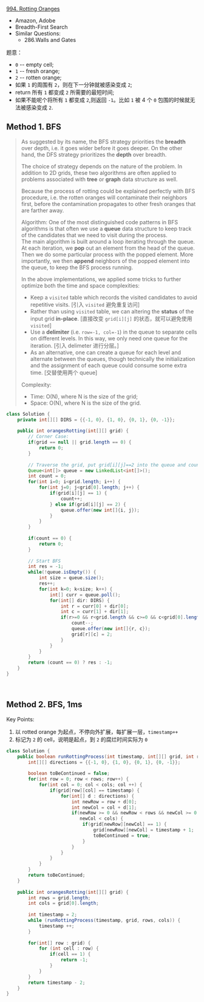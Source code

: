 [994. Rotting Oranges](https://leetcode.com/problems/rotting-oranges/)

* Amazon, Adobe
* Breadth-First Search
* Similar Questions:
    * 286.Walls and Gates
    
    

题意：
* `0` -- empty cell; 
* `1` -- fresh orange;
* `2` -- rotten orange;
* 如果 `1` 的周围有 `2`，则在下一分钟就被感染变成 `2`;
* return 所有 `1` 都变成 `2` 所需要的最短时间;
* 如果不能呢个将所有 `1` 都变成 `2`,则返回 `-1`。比如 `1` 被 4 个 `0` 包围的时候就无法被感染变成 `2`.

## Method 1. BFS
> As suggested by its name, the BFS strategy priorities the **breadth** over depth, i.e. it goes wider before it goes deeper.
> On the other hand, the DFS strategy prioritizes the **depth** over breadth.
>
> The choice of strategy depends on the nature of the problem.
> In addition to 2D grids, these two algorithms are often applied to problems associated with **tree** or **graph** data structure as well.
>
> Because the process of rotting could be explained perfectly with BFS procedure, i.e. the rotten oranges will contaminate their neighbors first,
> before the contamination propagates to other fresh oranges that are farther away.
>
> Algorithm:
> One of the most distinguished code patterns in BFS algorithms is that often we use a **queue** data structure to keep track of the candidates that we need to visit during the process.           
> The main algorithm is built around a loop iterating through the queue. At each iteration, we **pop** out an element from the head of the queue.
> Then we do some particular process with the popped element. 
> More importantly, we then **append** neighbors of the popped element into the queue, to keep the BFS process running.
> 
> In the above implementations, we applied some tricks to further optimize both the time and space complexities:
> * Keep a `visited` table which records the visited candidates to avoid repetitive visits. [引入 `visited` 避免重复访问]
> * Rather than using `visited` table, we can altering the **status** of the input grid **in-place**. [直接改变 `grid[i][j]` 的状态，就可以避免使用 `visited`]
> * Use a **delimiter** (i.e. `row=-1, col=-1`) in the queue to separate cells on different levels. In this way, we only need one queue for the iteration. [引入 delimeter 进行分层。]
> * As an alternative, one can create a queue for each level and alternate between the queues, though technically the initialization and the assignment of each queue could consume some extra time. [交替使用两个 queue]
>
> Complexity:
> * Time: O(N), where N is the size of the grid;
> * Space: O(N), where N is the size of the grid.
```java
class Solution {
    private int[][] DIRS = {{-1, 0}, {1, 0}, {0, 1}, {0, -1}};
    
    public int orangesRotting(int[][] grid) {
        // Corner Case:
        if(grid == null || grid.length == 0) {
            return 0;
        }
        
        // Traverse the grid, put grid[i][j]==2 into the queue and count the number of 1
        Queue<int[]> queue = new LinkedList<int[]>();
        int count = 0;
        for(int i=0; i<grid.length; i++) {
            for(int j=0; j<grid[0].length; j++) {
                if(grid[i][j] == 1) {
                    count++;
                } else if(grid[i][j] == 2) {
                    queue.offer(new int[]{i, j});
                }
            }
        }
        
        if(count == 0) {
            return 0;
        }
        
        // Start BFS
        int res = -1;
        while(!queue.isEmpty()) {
            int size = queue.size();
            res++;
            for(int k=0; k<size; k++) {
                int[] curr = queue.poll();
                for(int[] dir: DIRS) {
                    int r = curr[0] + dir[0];
                    int c = curr[1] + dir[1];
                    if(r>=0 && r<grid.length && c>=0 && c<grid[0].length && grid[r][c]==1) {
                        count--;
                        queue.offer(new int[]{r, c});
                        grid[r][c] = 2;
                    }
                }
            }
        }
        return (count == 0) ? res : -1;
    }
}
```

​    

## Method 2. BFS, 1ms

Key Points:

1. 以 rotted orange 为起点，不停向外扩展，每扩展一层，`timestamp++`
2. 标记为 `2` 的 cell，说明是起点，到 `2` 的腐烂时间实际为 `0`

```java
class Solution {
    public boolean runRottingProcess(int timestamp, int[][] grid, int rows, int cols) {
        int[][] directions = {{-1, 0}, {1, 0}, {0, 1}, {0, -1}};
        
        boolean toBeContinued = false;
        for(int row = 0; row < rows; row++) {
            for(int col = 0; col < cols; col ++) {
                if(grid[row][col] == timestamp) {
                    for(int[] d : directions) {
                        int newRow = row + d[0];
                        int newCol = col + d[1];
                        if(newRow >= 0 && newRow < rows && newCol >= 0 && 
                           newCol < cols) {
                            if(grid[newRow][newCol] == 1) {
                                grid[newRow][newCol] = timestamp + 1;
                                toBeContinued = true;
                            }
                        }
                    }
                }
            }
        }
        return toBeContinued;
    }
    
    public int orangesRotting(int[][] grid) {
        int rows = grid.length;
        int cols = grid[0].length;
        
        int timestamp = 2;
        while (runRottingProcess(timestamp, grid, rows, cols)) {
            timestamp ++;
        }
        
        for(int[] row : grid) {
            for (int cell : row) {
                if(cell == 1) {
                    return -1;
                }
            }
        }
        return timestamp - 2;
    }
}
```

​    